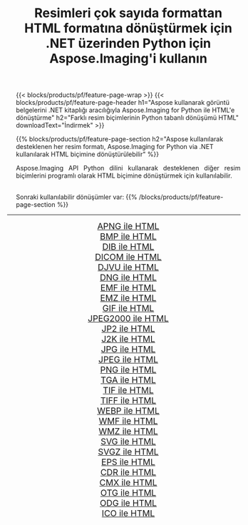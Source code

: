 ﻿---
title: Resimleri çok sayıda formattan HTML formatına dönüştürmek için .NET üzerinden Python için Aspose.Imaging'i kullanın 
weight: 3920
url: /tr/python-net/conversion/to/html/ 
lang: tr
langdirlevel: 2
locales: zh-hans,ja,it,ru,de,es,fr,nl,id,lt,pl,pt,vi,tr,ko,zh-hant,ar,hi,th,sv,cs,uk,he
description: Aspose.Imaging for Python via .NET library kullanarak çeşitli formatları HTML formatına dönüştürebilirsiniz.
---

{{< blocks/products/pf/feature-page-wrap >}}
{{< blocks/products/pf/feature-page-header h1="Aspose kullanarak görüntü belgelerini .NET kitaplığı aracılığıyla Aspose.Imaging for Python ile HTML'e dönüştürme" h2="Farklı resim biçimlerinin Python tabanlı dönüşümü HTML" downloadText="İndirmek" >}}


{{% blocks/products/pf/feature-page-section  h2="Aspose kullanılarak desteklenen her resim formatı, Aspose.Imaging for Python via .NET kullanılarak HTML biçimine dönüştürülebilir" %}}
<p align=justify>Aspose.Imaging API Python dilini kullanarak desteklenen diğer resim biçimlerini programlı olarak HTML biçimine dönüştürmek için kullanılabilir.</p>
<br/>
Sonraki kullanılabilir dönüşümler var:
{{% /blocks/products/pf/feature-page-section %}}
<div class="container-fluid productfamilypage bg-gray">
    <div class="convertypes bg-gray agp-content section">
        <div class="container">
		<hr style="margin-left:-20px;"/>
		<div class="row other-converters" style="gap: 10px;font-size: 19px;text-align:center;">
		    <div class='col-md-2 other-converter remove-lp remove-rp'><a href="/imaging/tr/python-net/conversion/apng-to-html/" style="padding:15px;">APNG ile HTML</a></div>
<div class='col-md-2 other-converter remove-lp remove-rp'><a href="/imaging/tr/python-net/conversion/bmp-to-html/" style="padding:15px;">BMP ile HTML</a></div>
<div class='col-md-2 other-converter remove-lp remove-rp'><a href="/imaging/tr/python-net/conversion/dib-to-html/" style="padding:15px;">DIB ile HTML</a></div>
<div class='col-md-2 other-converter remove-lp remove-rp'><a href="/imaging/tr/python-net/conversion/dicom-to-html/" style="padding:15px;">DICOM ile HTML</a></div>
<div class='col-md-2 other-converter remove-lp remove-rp'><a href="/imaging/tr/python-net/conversion/djvu-to-html/" style="padding:15px;">DJVU ile HTML</a></div>
<div class='col-md-2 other-converter remove-lp remove-rp'><a href="/imaging/tr/python-net/conversion/dng-to-html/" style="padding:15px;">DNG ile HTML</a></div>
<div class='col-md-2 other-converter remove-lp remove-rp'><a href="/imaging/tr/python-net/conversion/emf-to-html/" style="padding:15px;">EMF ile HTML</a></div>
<div class='col-md-2 other-converter remove-lp remove-rp'><a href="/imaging/tr/python-net/conversion/emz-to-html/" style="padding:15px;">EMZ ile HTML</a></div>
<div class='col-md-2 other-converter remove-lp remove-rp'><a href="/imaging/tr/python-net/conversion/gif-to-html/" style="padding:15px;">GIF ile HTML</a></div>
<div class='col-md-2 other-converter remove-lp remove-rp'><a href="/imaging/tr/python-net/conversion/jpeg2000-to-html/" style="padding:15px;">JPEG2000 ile HTML</a></div>
<div class='col-md-2 other-converter remove-lp remove-rp'><a href="/imaging/tr/python-net/conversion/jp2-to-html/" style="padding:15px;">JP2 ile HTML</a></div>
<div class='col-md-2 other-converter remove-lp remove-rp'><a href="/imaging/tr/python-net/conversion/j2k-to-html/" style="padding:15px;">J2K ile HTML</a></div>
<div class='col-md-2 other-converter remove-lp remove-rp'><a href="/imaging/tr/python-net/conversion/jpg-to-html/" style="padding:15px;">JPG ile HTML</a></div>
<div class='col-md-2 other-converter remove-lp remove-rp'><a href="/imaging/tr/python-net/conversion/jpeg-to-html/" style="padding:15px;">JPEG ile HTML</a></div>
<div class='col-md-2 other-converter remove-lp remove-rp'><a href="/imaging/tr/python-net/conversion/png-to-html/" style="padding:15px;">PNG ile HTML</a></div>
<div class='col-md-2 other-converter remove-lp remove-rp'><a href="/imaging/tr/python-net/conversion/tga-to-html/" style="padding:15px;">TGA ile HTML</a></div>
<div class='col-md-2 other-converter remove-lp remove-rp'><a href="/imaging/tr/python-net/conversion/tif-to-html/" style="padding:15px;">TIF ile HTML</a></div>
<div class='col-md-2 other-converter remove-lp remove-rp'><a href="/imaging/tr/python-net/conversion/tiff-to-html/" style="padding:15px;">TIFF ile HTML</a></div>
<div class='col-md-2 other-converter remove-lp remove-rp'><a href="/imaging/tr/python-net/conversion/webp-to-html/" style="padding:15px;">WEBP ile HTML</a></div>
<div class='col-md-2 other-converter remove-lp remove-rp'><a href="/imaging/tr/python-net/conversion/wmf-to-html/" style="padding:15px;">WMF ile HTML</a></div>
<div class='col-md-2 other-converter remove-lp remove-rp'><a href="/imaging/tr/python-net/conversion/wmz-to-html/" style="padding:15px;">WMZ ile HTML</a></div>
<div class='col-md-2 other-converter remove-lp remove-rp'><a href="/imaging/tr/python-net/conversion/svg-to-html/" style="padding:15px;">SVG ile HTML</a></div>
<div class='col-md-2 other-converter remove-lp remove-rp'><a href="/imaging/tr/python-net/conversion/svgz-to-html/" style="padding:15px;">SVGZ ile HTML</a></div>
<div class='col-md-2 other-converter remove-lp remove-rp'><a href="/imaging/tr/python-net/conversion/eps-to-html/" style="padding:15px;">EPS ile HTML</a></div>
<div class='col-md-2 other-converter remove-lp remove-rp'><a href="/imaging/tr/python-net/conversion/cdr-to-html/" style="padding:15px;">CDR ile HTML</a></div>
<div class='col-md-2 other-converter remove-lp remove-rp'><a href="/imaging/tr/python-net/conversion/cmx-to-html/" style="padding:15px;">CMX ile HTML</a></div>
<div class='col-md-2 other-converter remove-lp remove-rp'><a href="/imaging/tr/python-net/conversion/otg-to-html/" style="padding:15px;">OTG ile HTML</a></div>
<div class='col-md-2 other-converter remove-lp remove-rp'><a href="/imaging/tr/python-net/conversion/odg-to-html/" style="padding:15px;">ODG ile HTML</a></div>
<div class='col-md-2 other-converter remove-lp remove-rp'><a href="/imaging/tr/python-net/conversion/ico-to-html/" style="padding:15px;">ICO ile HTML</a></div>
                </div>
        </div>
    </div>
</div>
<br/>

